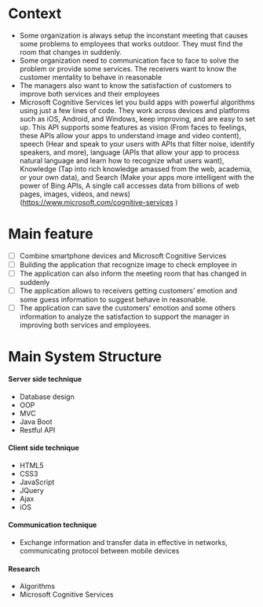 
# Context

* Some organization is always setup the inconstant meeting that causes some problems to employees that works outdoor. They must find the room that changes in suddenly.
* Some organization need to communication face to face to solve the problem or provide some services. The receivers want to know the customer mentality to behave in reasonable
* The managers also want to know the satisfaction of customers to improve both services and their employees
* Microsoft Cognitive Services let you build apps with powerful algorithms using just a few lines of code. They work across devices and platforms such as iOS, Android, and Windows, keep improving, and are easy to set up. This API supports some features as vision (From faces to feelings, these APIs allow your apps to understand image and video content), speech (Hear and speak to your users with APIs that filter noise, identify speakers, and more), language (APIs that allow your app to process natural language and learn how to recognize what users want), Knowledge (Tap into rich knowledge amassed from the web, academia, or your own data), and Search (Make your apps more intelligent with the power of Bing APIs, A single call accesses data from billions of web pages, images, videos, and news) (https://www.microsoft.com/cognitive-services )

# Main feature 
- [ ]	Combine smartphone devices and Microsoft Cognitive Services
- [ ]	Building the application that recognize image to check employee in
- [ ]	The application can also inform the meeting room that has changed in suddenly
- [ ]	The application allows to receivers getting customers’ emotion and some guess information to suggest behave in reasonable.
- [ ]	The application can save the customers’ emotion and some others information to analyze the satisfaction to support the manager in improving both services and employees.

# Main System Structure

#### Server side technique
* Database design
* OOP 
* MVC
* Java Boot
* Restful API

#### Client side technique
* HTML5 
* CSS3
* JavaScript
* JQuery
* Ajax
* iOS

#### Communication technique
* Exchange information and transfer data in effective in networks, communicating protocol between mobile devices

#### Research
* Algorithms
* Microsoft Cognitive Services





 





